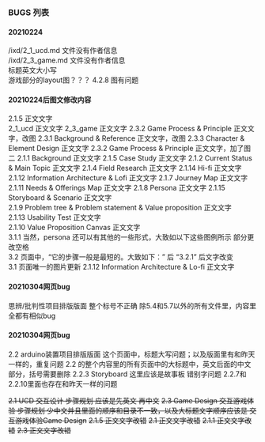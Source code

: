 ### BUGS 列表  


#### 20210224  
/ixd/2_1_ucd.md  文件没有作者信息  
/ixd/2_3_game.md 文件没有作者信息   
标题英文大小写  
游戏部分的layout图？？？
4.2.8 图有问题


#### 20210224后图文修改内容  
2.1.5 正文文字   
2_1_ucd 正文文字
2_3_game 正文文字
2.3.2 Game Process & Principle 正文文字，改图
2.3.1 Background & Reference 正文文字，改图
2.3.3 Character & Element Design 正文文字
2.3.2 Game Process & Principle 正文文字，加了图二
2.1.1 Background 正文文字
2.1.5 Case Study 正文文字
2.1.2 Current Status & Main Topic 正文文字
2.1.4 Field Research 正文文字
2.1.14 Hi-fi 正文文字
2.1.12 Information Architecture & Lofi 正文文字
2.1.7 Journey Map 正文文字
2.1.11 Needs & Offerings Map 正文文字
2.1.8 Persona 正文文字
2.1.15 Storyboard & Scenario 正文文字  
2.1.9 Problem tree & Problem statement & Value proposition 正文文字  
2.1.13 Usability Test 正文文字  
2.1.10 Value Proposition Canvas 正文文字  
3.1.1 当然，persona 还可以有其他的一些形式，大致如以下这些图例所示 部分更改空格  
3.2 页面中，“它的步骤一般是最短的。大致如下：” 后 “3.2.1” 后文字改变  
3.1 页面唯一的图片更新
2.1.12 Information Architecture & Lo-fi 正文文字


#### 20210304网页bug
思辨/批判性项目排版版面 整个标号不正确
除5.4和5.7以外的所有文件里，内容里全都有相似bug


#### 20210304网页bug
2.2 arduino装置项目排版版面  这个页面中，标题大写问题；以及版面里有和昨天一样的，重复问题
2.2 的整个内容里的所有页面中的大标题中，英文后面的中文部分，括号需要删除
2.2.3 Storyboard  这里应该是故事板  错别字问题
2.2.7和2.2.10里面也存在和昨天一样的问题

~~2.1 UCD 交互设计  步骤规划 应该是先英文 再中文~~
~~2.3 Game Design 交互游戏体验 步骤规划 少中文并且里面的顺序和目录不一致，以及大标题文字顺序应该是 交互游戏体验Game Design~~
~~2.1.5 正文文字改错~~
~~2.1 正文文字改错~~
~~2.1.1 正文文字改错~~
~~2.3 正文文字改错~~
